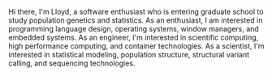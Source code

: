 Hi there, I'm Lloyd, a software enthusiast who is entering graduate school to study population genetics and statistics. As an enthusiast, I am interested in programming language design, operating systems, window managers, and embedded systems. As an engineer, I'm interested in scientific computing, high performance computing, and container technologies. As a scientist, I'm interested in statistical modeling, population structure, structural variant calling, and sequencing technologies.
